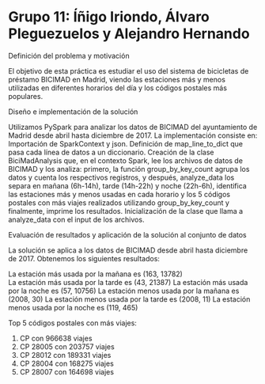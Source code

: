 # Grupo 11: Íñigo Iriondo, Álvaro Pleguezuelos y Alejandro Hernando

Definición del problema y motivación

El objetivo de esta práctica es estudiar el uso del sistema de bicicletas de préstamo BICIMAD en Madrid, viendo las estaciones más y menos utilizadas en diferentes horarios del día y los códigos postales más populares.


Diseño e implementación de la solución

Utilizamos PySpark para analizar los datos de BICIMAD del ayuntamiento de Madrid desde abril hasta diciembre de 2017. La implementación consiste en:
Importación de SparkContext y json.
Definición de map_line_to_dict que pasa cada línea de datos a un diccionario.
Creación de la clase BiciMadAnalysis que, en el contexto Spark, lee los archivos de datos de BICIMAD y los analiza: primero, la función group_by_key_count agrupa los datos y cuenta los respectivos registros, y después, analyze_data los separa en mañana (6h-14h), tarde (14h-22h) y noche (22h-6h), identifica las estaciones más y menos usadas en cada horario y los 5 códigos postales con más viajes realizados utilizando group_by_key_count y finalmente, imprime los resultados.
Inicialización de la clase que llama a analyze_data con el input de los archivos.


Evaluación de resultados y aplicación de la solución al conjunto de datos

La solución se aplica a los datos de BICIMAD desde abril hasta diciembre de 2017. Obtenemos los siguientes resultados:

La estación más usada por la mañana es (163, 13782)                             
La estación más usada por la tarde es (43, 21387)
La estación más usada por la noche es (57, 10756)
La estación menos usada por la mañana es (2008, 30)
La estación menos usada por la tarde es (2008, 11)
La estación menos usada por la noche es (119, 465)

Top 5 códigos postales con más viajes:                                          
1. CP  con 966638 viajes
2. CP 28005 con 203757 viajes
3. CP 28012 con 189331 viajes
4. CP 28004 con 168275 viajes
5. CP 28007 con 164698 viajes
